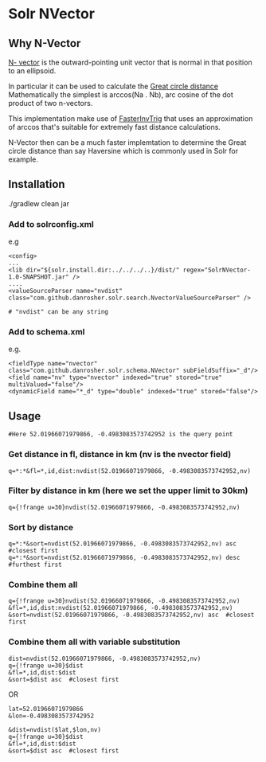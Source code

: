 # Solr NVector

## Why N-Vector

[N- vector](https://en.wikipedia.org/wiki/N-vector) is the outward-pointing unit vector that is normal in that position
 to an ellipsoid.
 
 In particular it can be used to calculate the 
 [Great circle distance](https://en.wikipedia.org/wiki/N-vector#Example:_Great_circle_distance)
 Mathematically the simplest is arccos(Na . Nb), arc cosine of the dot product of two n-vectors.
 
 This implementation make use of  [FasterInvTrig](https://github.com/danrosher/FasterInvTrig)
 that uses an approximation of arccos that's suitable for extremely fast distance calculations.
 
 N-Vector then can be a much faster implemtation to determine the Great circle distance than say 
 Haversine which is  commonly used in Solr for example.
 
 ## Installation
 
 ./gradlew clean jar
 
 ### Add to solrconfig.xml
 
 e.g 
 
    <config>
    ... 
    <lib dir="${solr.install.dir:../../../..}/dist/" regex="SolrNVector-1.0-SNAPSHOT.jar" />
    ....
    <valueSourceParser name="nvdist" class="com.github.danrosher.solr.search.NvectorValueSourceParser" />
    
    # "nvdist" can be any string
   
 ### Add to schema.xml
 
 e.g.
 
    <fieldType name="nvector" class="com.github.danrosher.solr.schema.NVector" subFieldSuffix="_d"/>
    <field name="nv" type="nvector" indexed="true" stored="true" multiValued="false"/> 
    <dynamicField name="*_d" type="double" indexed="true" stored="false"/> 
    
 ## Usage
 
    #Here 52.01966071979866, -0.4983083573742952 is the query point
 
 ### Get distance in fl, distance in km (nv is the nvector field)
    q=*:*&fl=*,id,dist:nvdist(52.01966071979866, -0.4983083573742952,nv)        
    
 ### Filter by distance in km (here we set the upper limit to 30km)
    q={!frange u=30}nvdist(52.01966071979866, -0.4983083573742952,nv)
 
 ### Sort by distance
    q=*:*&sort=nvdist(52.01966071979866, -0.4983083573742952,nv) asc  #closest first
    q=*:*&sort=nvdist(52.01966071979866, -0.4983083573742952,nv) desc #furthest first
    
### Combine them all
    q={!frange u=30}nvdist(52.01966071979866, -0.4983083573742952,nv)
    &fl=*,id,dist:nvdist(52.01966071979866, -0.4983083573742952,nv) 
    &sort=nvdist(52.01966071979866, -0.4983083573742952,nv) asc  #closest first
    
### Combine them all with variable substitution  
    dist=nvdist(52.01966071979866, -0.4983083573742952,nv)  
    q={!frange u=30}$dist
    &fl=*,id,dist:$dist
    &sort=$dist asc  #closest first
    
OR
    
    lat=52.01966071979866
    &lon=-0.4983083573742952
    
    &dist=nvdist($lat,$lon,nv)  
    q={!frange u=30}$dist
    &fl=*,id,dist:$dist
    &sort=$dist asc  #closest first
        
    


    
    
      
 
 
 
 
